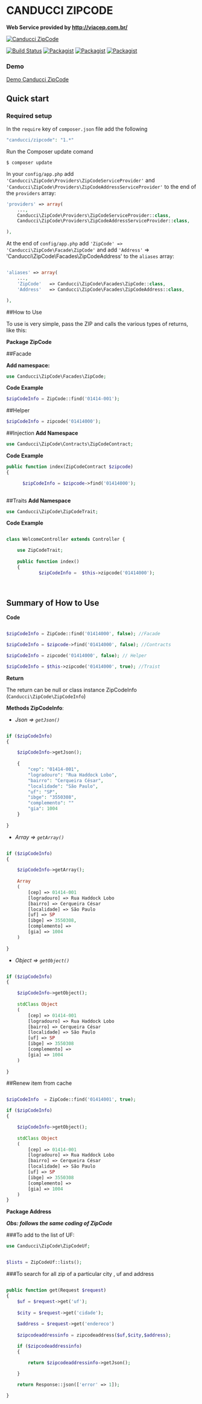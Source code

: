 # CANDUCCI ZIPCODE

__Web Service provided by http://viacep.com.br/__

[![Canducci ZipCode](http://i666.photobucket.com/albums/vv25/netdragoon/cep_zpsoqtae5hr.png)](https://packagist.org/packages/canducci/zipcode)

[![Build Status](https://travis-ci.org/netdragoon/zipcode.svg?branch=master)](https://travis-ci.org/netdragoon/zipcode)
[![Packagist](https://img.shields.io/packagist/dt/canducci/zipcode.svg?style=flat)](https://packagist.org/packages/canducci/zipcode)
[![Packagist](https://img.shields.io/packagist/l/canducci/zipcode.svg)](https://packagist.org/packages/canducci/zipcode)
[![Packagist](https://img.shields.io/packagist/v/canducci/zipcode.svg?label=version)](https://packagist.org/packages/canducci/zipcode)

### Demo

[Demo Canducci ZipCode](http://zipcodedemo.herokuapp.com/)

## Quick start

### Required setup

In the `require` key of `composer.json` file add the following

```PHP
"canducci/zipcode": "1.*"

```

Run the Composer update comand

    $ composer update

In your `config/app.php` add `'Canducci\ZipCode\Providers\ZipCodeServiceProvider'` and `'Canducci\ZipCode\Providers\ZipCodeAddressServiceProvider'` to the end of the `providers` array:

```PHP
'providers' => array(
    ...,
    Canducci\ZipCode\Providers\ZipCodeServiceProvider::class,
    Canducci\ZipCode\Providers\ZipCodeAddressServiceProvider::class,

),
```

At the end of `config/app.php` add `'ZipCode' => 'Canducci\ZipCode\Facade\ZipCode'` and add `'Address'` => 'Canducci\ZipCode\Facades\ZipCodeAddress'  to the `aliases` array:

```PHP

'aliases' => array(
    ...,
    'ZipCode'   => Canducci\ZipCode\Facades\ZipCode::class,
    'Address'   => Canducci\ZipCode\Facades\ZipCodeAddress::class,

),

```

##How to Use

To use is very simple, pass the ZIP and calls the various types of returns, like this:

__Package ZipCode__

##Facade

__Add namespace:__
```PHP
use Canducci\ZipCode\Facades\ZipCode;

```
__Code Example__
```PHP
$zipCodeInfo = ZipCode::find('01414-001');

```

##Helper

```PHP
$zipCodeInfo = zipcode('01414000');

```

##Injection
__Add Namespace__
```PHP
use Canducci\ZipCode\Contracts\ZipCodeContract;

```
__Code Example__
```PHP
public function index(ZipCodeContract $zipcode)
{

      $zipCodeInfo = $zipcode->find('01414000');
      
```

##Traits
__Add Namespace__
```PHP
use Canducci\ZipCode\ZipCodeTrait;

```
__Code Example__
```PHP

class WelcomeController extends Controller {

	use ZipCodeTrait;
	
	public function index()
	{
      		$zipCodeInfo =	$this->zipcode('01414000');
      	
      		
```
## Summary of How to Use
__Code__
```PHP 

$zipCodeInfo = ZipCode::find('01414000', false); //Facade

$zipCodeInfo = $zipcode->find('01414000', false); //Contracts

$zipCodeInfo = zipcode('01414000', false); // Helper

$zipCodeInfo = $this->zipcode('01414000', true); //Traist


```
__Return__

The return can be null or class instance ZipCodeInfo (`Canducci\ZipCode\ZipCodeInfo`)

__Methods ZipCodeInfo__:

- _Json => `getJson()`_ 

```PHP 

if ($zipCodeInfo) 
{

    $zipCodeInfo->getJson();
    
    {
        "cep": "01414-001",
        "logradouro": "Rua Haddock Lobo",
        "bairro": "Cerqueira César",
        "localidade": "São Paulo",
        "uf": "SP",
        "ibge": "3550308", 
        "complemento": ""
		"gia": 1004
    }
    
}

```

- _Array => `getArray()`_

```PHP   

if ($zipCodeInfo) 
{

    $zipCodeInfo->getArray();
    
    Array
    (
        [cep] => 01414-001
        [logradouro] => Rua Haddock Lobo
        [bairro] => Cerqueira César
        [localidade] => São Paulo
        [uf] => SP
        [ibge] => 3550308,
        [complemento] => 
		[gia] => 1004
    )
    
}

```

- _Object => `getObject()`_ 

```PHP    

if ($zipCodeInfo) 
{

    $zipCodeInfo->getObject();
    
    stdClass Object
    (
        [cep] => 01414-001
        [logradouro] => Rua Haddock Lobo
        [bairro] => Cerqueira César
        [localidade] => São Paulo
        [uf] => SP
        [ibge] => 3550308
        [complemento] => 
		[gia] => 1004
    )
    
}

```

##Renew item from cache

```PHP

$zipCodeInfo  = ZipCode::find('01414001', true);

if ($zipCodeInfo) 
{

    $zipCodeInfo->getObject();
   
    stdClass Object
    (
        [cep] => 01414-001
        [logradouro] => Rua Haddock Lobo
        [bairro] => Cerqueira César
        [localidade] => São Paulo
        [uf] => SP
        [ibge] => 3550308
        [complemento] => 
		[gia] => 1004
    )
}

```

__Package Address__

___Obs: follows the same coding of ZipCode___

###To add to the list of UF:

```PHP
use Canducci\ZipCode\ZipCodeUf;

```

```PHP

$lists = ZipCodeUf::lists();

```

###To search for all zip of a particular city , uf and address

```PHP

public function get(Request $request)
{
    $uf = $request->get('uf');
    
    $city = $request->get('cidade');
    
    $address = $request->get('endereco')
    
    $zipcodeaddressinfo = zipcodeaddress($uf,$city,$address);

    if ($zipcodeaddressinfo)
    {

        return $zipcodeaddressinfo->getJson();

    }
    
    return Response::json(['error' => 1]);

}

```
